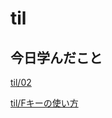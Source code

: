 # til

## 今日学んだこと

[til/02](https://github.com/tokiohamamatsu/til/blob/master/%E6%B4%BB%E5%8B%95%E8%A8%98%E9%8C%B2/2021/11/02.md)

[til/Fキーの使い方](https://github.com/tokiohamamatsu/til/blob/master/extra/F%E3%82%AD%E3%83%BC%E3%81%AE%E4%BD%BF%E3%81%84%E6%96%B9.md)
